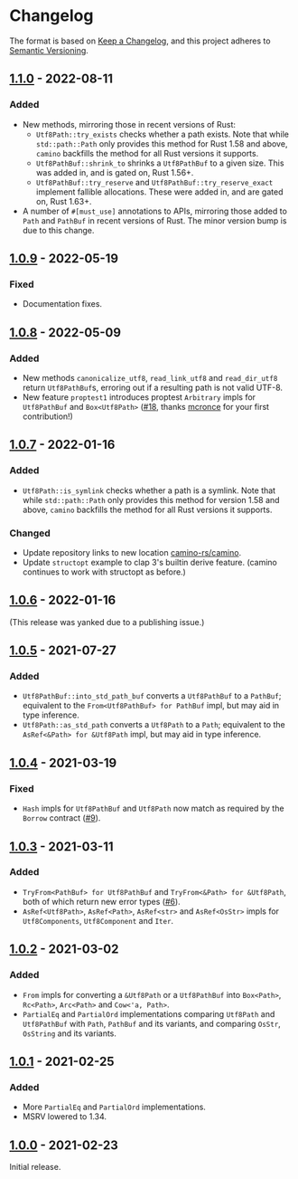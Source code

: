 # Changelog

The format is based on [Keep a Changelog](https://keepachangelog.com/en/1.0.0/),
and this project adheres to [Semantic Versioning](https://semver.org/spec/v2.0.0.html).

## [1.1.0] - 2022-08-11

### Added

- New methods, mirroring those in recent versions of Rust:
  - `Utf8Path::try_exists` checks whether a path exists. Note that while `std::path::Path` only provides this method for Rust 1.58 and above, `camino` backfills the method for all Rust versions it supports.
  - `Utf8PathBuf::shrink_to` shrinks a `Utf8PathBuf` to a given size. This was added in, and is gated on, Rust 1.56+.
  - `Utf8PathBuf::try_reserve` and `Utf8PathBuf::try_reserve_exact` implement fallible allocations. These were added in, and are gated on, Rust 1.63+.
- A number of `#[must_use]` annotations to APIs, mirroring those added to `Path` and `PathBuf` in recent versions of Rust. The minor version bump is due to this change.

## [1.0.9] - 2022-05-19

### Fixed

- Documentation fixes.

## [1.0.8] - 2022-05-09

### Added

- New methods `canonicalize_utf8`, `read_link_utf8` and `read_dir_utf8` return `Utf8PathBuf`s, erroring out if a resulting path is not valid UTF-8.
- New feature `proptest1` introduces proptest `Arbitrary` impls for `Utf8PathBuf` and
  `Box<Utf8Path>` ([#18], thanks [mcronce](https://github.com/mcronce) for your first contribution!)
  
[#18]: https://github.com/camino-rs/camino/pull/18

## [1.0.7] - 2022-01-16

### Added

- `Utf8Path::is_symlink` checks whether a path is a symlink. Note that while `std::path::Path` only
  provides this method for version 1.58 and above, `camino` backfills the method for all Rust versions
  it supports.

### Changed

- Update repository links to new location [camino-rs/camino](https://github.com/camino-rs/camino).
- Update `structopt` example to clap 3's builtin derive feature.
  (camino continues to work with structopt as before.)

## [1.0.6] - 2022-01-16

(This release was yanked due to a publishing issue.)

## [1.0.5] - 2021-07-27

### Added

- `Utf8PathBuf::into_std_path_buf` converts a `Utf8PathBuf` to a `PathBuf`; equivalent to the
  `From<Utf8PathBuf> for PathBuf` impl, but may aid in type inference.
- `Utf8Path::as_std_path` converts a `Utf8Path` to a `Path`; equivalent to the
  `AsRef<&Path> for &Utf8Path` impl, but may aid in type inference.

## [1.0.4] - 2021-03-19

### Fixed

- `Hash` impls for `Utf8PathBuf` and `Utf8Path` now match as required by the `Borrow` contract ([#9]).

[#9]: https://github.com/camino-rs/camino/issues/9

## [1.0.3] - 2021-03-11

### Added

- `TryFrom<PathBuf> for Utf8PathBuf` and `TryFrom<&Path> for &Utf8Path`, both of which return new error types ([#6]).
- `AsRef<Utf8Path>`, `AsRef<Path>`, `AsRef<str>` and `AsRef<OsStr>` impls for `Utf8Components`, `Utf8Component` and
  `Iter`.

[#6]: https://github.com/camino-rs/camino/issues/6

## [1.0.2] - 2021-03-02

### Added

- `From` impls for converting a `&Utf8Path` or a `Utf8PathBuf` into `Box<Path>`, `Rc<Path>`, `Arc<Path>` and `Cow<'a, Path>`.
- `PartialEq` and `PartialOrd` implementations comparing `Utf8Path` and `Utf8PathBuf` with `Path`, `PathBuf` and its
  variants, and comparing `OsStr`, `OsString` and its variants.

## [1.0.1] - 2021-02-25

### Added

- More `PartialEq` and `PartialOrd` implementations.
- MSRV lowered to 1.34.

## [1.0.0] - 2021-02-23

Initial release.

[1.1.0]: https://github.com/camino-rs/camino/releases/tag/camino-1.1.0
[1.0.9]: https://github.com/camino-rs/camino/releases/tag/camino-1.0.9
[1.0.8]: https://github.com/camino-rs/camino/releases/tag/camino-1.0.8
[1.0.7]: https://github.com/camino-rs/camino/releases/tag/camino-1.0.7
[1.0.6]: https://github.com/camino-rs/camino/releases/tag/camino-1.0.6
[1.0.5]: https://github.com/camino-rs/camino/releases/tag/camino-1.0.5
[1.0.4]: https://github.com/camino-rs/camino/releases/tag/camino-1.0.4
[1.0.3]: https://github.com/camino-rs/camino/releases/tag/camino-1.0.3
[1.0.2]: https://github.com/camino-rs/camino/releases/tag/camino-1.0.2
[1.0.1]: https://github.com/camino-rs/camino/releases/tag/camino-1.0.1
[1.0.0]: https://github.com/camino-rs/camino/releases/tag/camino-1.0.0
